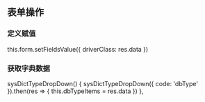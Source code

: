 ## 表单操作

### 定义赋值

this.form.setFieldsValue({ driverClass: res.data })

### 获取字典数据

sysDictTypeDropDown() {
sysDictTypeDropDown({ code: 'dbType' }).then(res => {
this.dbTypeItems = res.data
})
},

